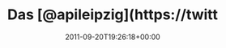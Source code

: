 ---
retweeted: false
source: <a href="http://itunes.apple.com/us/app/twitter/id409789998?mt=12" rel="nofollow">Twitter
  for Mac</a>
entities:
  hashtags: []
  symbols: []
  user_mentions:
  - name: apileipzig
    screen_name: apileipzig
    indices:
    - '4'
    - '15'
    id_str: '329212059'
    id: '329212059'
  - name: Lanyrd
    screen_name: lanyrd
    indices:
    - '46'
    - '53'
    id_str: '169942861'
    id: '169942861'
  urls:
  - url: http://t.co/cSsD9YCL
    expanded_url: http://lanyrd.com/2011/apiwork/
    display_url: lanyrd.com/2011/apiwork/
    indices:
    - '55'
    - '75'
display_text_range:
- '0'
- '75'
favorite_count: '0'
id_str: '116231728921710592'
truncated: false
retweet_count: '0'
id: '116231728921710592'
possibly_sensitive: false
created_at: Tue Sep 20 19:26:18 +0000 2011
favorited: false
full_text: 'Das [@apileipzig](https://twitter.com/apileipzig) API@WORK Event jetzt
  auch bei [@lanyrd](https://twitter.com/lanyrd):'
lang: de
quote_url: http://lanyrd.com/2011/apiwork/
tags:
- pesos:twitter
date: '2011-09-20T19:26:18+00:00'
src: https://twitter.com/bascht/status/116231728921710592
original_url: https://twitter.com/bascht/status/116231728921710592
type: twitter_tweet
text: 'Das [@apileipzig](https://twitter.com/apileipzig) API@WORK Event jetzt auch
  bei [@lanyrd](https://twitter.com/lanyrd):'
title: Das [@apileipzig](https://twitt

---